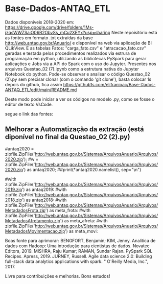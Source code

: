 # Base-Dados-ANTAQ_ETL

Dados disponíveis 2018-2020 em: https://drive.google.com/drive/folders/1Ms-jzqsWWZSaiO06B2ObvSs_mCu2XEYx?usp=sharing
Neste repoisitório está as fontes em formato .txt extraídas da base http://web.antaq.gov.br/Anuario/ e disponível na web via aplicação de BI QLikView. 
E as tabelas Fatos: "carga_fato.csv" e "atracacao_fato.csv"  geradas e testada pelos procedimentos realizados via estrura de programação em python,
utilizando as bibliotecas PySpark para gerar aplicações e Jobs via a API do Spark com o uso do Jupyter. Presentes nos arquivos Questao_02 (7).ipynb como a estrutura nativa do Jupyter Notebook do python.
Pode-se observar e analisar o código Questao_02 (2).py sem precisar clonar (com o comando 'git clone'), basta colocar 1s depois do github, fica assim https://github1s.com/elifranioac/Base-Dados-ANTAQ_ETL/edit/main/README.md  

Deste modo pode iniciar a ver os códigos no modelo .py, como se fosse o editor de texto VsCode.

segue o link das fontes:

## Melhorar a Automatização da extração (está diponível no final da Questao_02 (2).py)
#antaq2020 = zipfile.ZipFile('http://web.antaq.gov.br/Sistemas/ArquivosAnuario/Arquivos/2020.zip');
#w = zipfile.ZipFile('http://web.antaq.gov.br/Sistemas/ArquivosAnuario/Arquivos/2020.zip') as antaq2020;
    ##print(*antaq2020.namelist(), sep="\n")
   
#with zipfile.ZipFile('http://web.antaq.gov.br/Sistemas/ArquivosAnuario/Arquivos/2019.zip') as antaq2019:
#with zipfile.ZipFile('http://web.antaq.gov.br/Sistemas/ArquivosAnuario/Arquivos/2018.zip') as antaq2018:
#with zipfile.ZipFile('http://web.antaq.gov.br/Sistemas/ArquivosAnuario/Arquivos/MetadadosFrota.zip') as meta_frota:
#with zipfile.ZipFile('http://web.antaq.gov.br/Sistemas/ArquivosAnuario/Arquivos/MetadadosAfretamento.zip') as meta_afreta:
#with zipfile.ZipFile('http://web.antaq.gov.br/Sistemas/ArquivosAnuario/Arquivos/MetadadosMovimentacao.zip') as meta_movi:

Boas fonte para aprimorar: BENGFORT, Benjamin; KIM, Jenny. Analítica de dados com Hadoop: Uma introdução para cientistas de dados. Novatec Editora, 2019.
                          MISHRA, Raju Kumar; RAMAN, Sundar Rajan. PySpark SQL Recipes. Apress, 2019.
                          JURNEY, Russell. Agile data science 2.0: Building full-stack data analytics applications with spark. " O'Reilly Media, Inc.", 2017.

Livre para contribuições e melhorias.
Bons estudos!


